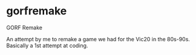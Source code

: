 # gorfremake
GORF Remake

An attempt by me to remake a game we had for the Vic20 in the 80s-90s. Basically a 1st attempt at coding.
